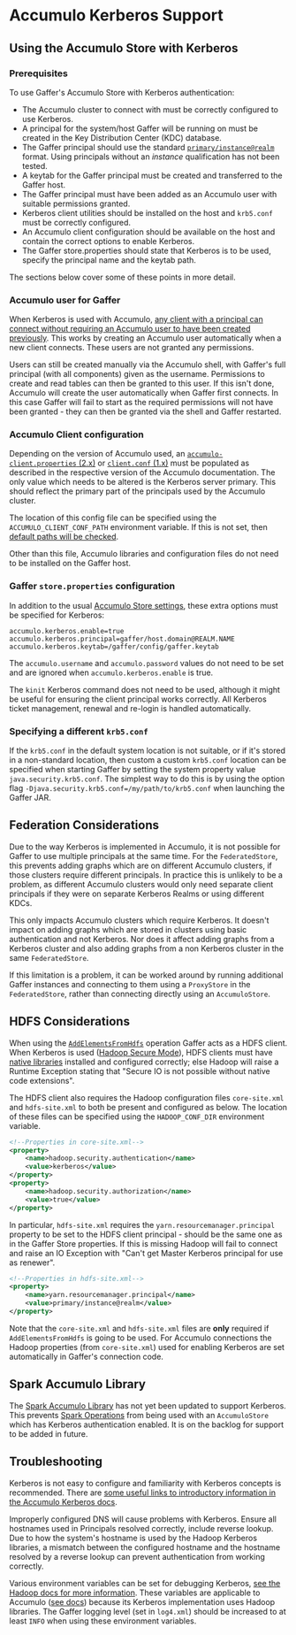 # Accumulo Kerberos Support

## Using the Accumulo Store with Kerberos

### Prerequisites
To use Gaffer's Accumulo Store with Kerberos authentication:

- The Accumulo cluster to connect with must be correctly configured to use Kerberos.
- A principal for the system/host Gaffer will be running on must be created in the Key Distribution Center (KDC) database.
- The Gaffer principal should use the standard [`primary/instance@realm`](https://web.mit.edu/kerberos/krb5-1.5/krb5-1.5.4/doc/krb5-user/What-is-a-Kerberos-Principal_003f.html) format. Using principals without an _instance_ qualification has not been tested.
- A keytab for the Gaffer principal must be created and transferred to the Gaffer host.
- The Gaffer principal must have been added as an Accumulo user with suitable permissions granted.
- Kerberos client utilities should be installed on the host and `krb5.conf` must be correctly configured.
- An Accumulo client configuration should be available on the host and contain the correct options to enable Kerberos.
- The Gaffer store.properties should state that Kerberos is to be used, specify the principal name and the keytab path.

The sections below cover some of these points in more detail.

### Accumulo user for Gaffer

When Kerberos is used with Accumulo, [any client with a principal can connect without requiring an Accumulo user to have been created previously](https://accumulo.apache.org/docs/2.x/security/kerberos#kerberosauthenticator). This works by creating an Accumulo user automatically when a new client connects. These users are not granted any permissions.

Users can still be created manually via the Accumulo shell, with Gaffer's full principal (with all components) given as the username. Permissions to create and read tables can then be granted to this user. If this isn't done, Accumulo will create the user automatically when Gaffer first connects. In this case Gaffer will fail to start as the required permissions will not have been granted - they can then be granted via the shell and Gaffer restarted.

### Accumulo Client configuration
Depending on the version of Accumulo used, an [`accumulo-client.properties` (2.x)](https://accumulo.apache.org/docs/2.x/security/kerberos#configuration) or [`client.conf` (1.x)](https://accumulo.apache.org/1.10/accumulo_user_manual.html#_configuration_3) must be populated as described in the respective version of the Accumulo documentation. The only value which needs to be altered is the Kerberos server primary. This should reflect the primary part of the principals used by the Accumulo cluster.

The location of this config file can be specified using the `ACCUMULO_CLIENT_CONF_PATH` environment variable. If this is not set, then [default paths will be checked](https://accumulo.apache.org/docs/2.x/apidocs/org/apache/accumulo/core/client/ClientConfiguration.html#loadDefault()).

Other than this file, Accumulo libraries and configuration files do not need to be installed on the Gaffer host. 

### Gaffer `store.properties` configuration
In addition to the usual [Accumulo Store settings](../../administration-guide/gaffer-stores/accumulo-store.md#properties-file), these extra options must be specified for Kerberos:
```
accumulo.kerberos.enable=true
accumulo.kerberos.principal=gaffer/host.domain@REALM.NAME
accumulo.kerberos.keytab=/gaffer/config/gaffer.keytab
```
The `accumulo.username` and `accumulo.password` values do not need to be set and are ignored when `accumulo.kerberos.enable` is true.

The `kinit` Kerberos command does not need to be used, although it might be useful for ensuring the client principal works correctly. All Kerberos ticket management, renewal and re-login is handled automatically.

### Specifying a different `krb5.conf`
If the `krb5.conf` in the default system location is not suitable, or if it's stored in a non-standard location, then 
custom a custom `krb5.conf` location can be specified when starting Gaffer by setting the system property value `java.security.krb5.conf`. The simplest way to do this is by using the option flag `-Djava.security.krb5.conf=/my/path/to/krb5.conf` when launching the Gaffer JAR.

## Federation Considerations
Due to the way Kerberos is implemented in Accumulo, it is not possible for Gaffer to use multiple principals at the same time. For the `FederatedStore`, this prevents adding graphs which are on different Accumulo clusters, if those clusters require different principals. In practice this is unlikely to be a problem, as different Accumulo clusters would only need separate client principals if they were on separate Kerberos Realms or using different KDCs.

This only impacts Accumulo clusters which require Kerberos. It doesn't impact on adding graphs which are stored in clusters using basic authentication and not Kerberos. Nor does it affect adding graphs from a Kerberos cluster and also adding graphs from a non Kerberos cluster in the same `FederatedStore`.

If this limitation is a problem, it can be worked around by running additional Gaffer instances and connecting to them using a `ProxyStore` in the `FederatedStore`, rather than connecting directly using an `AccumuloStore`.

## HDFS Considerations
When using the [`AddElementsFromHdfs`](https://gchq.github.io/gaffer-doc/v1docs/getting-started/operations/addelementsfromhdfs.html) operation Gaffer acts as a HDFS client. When Kerberos is used ([Hadoop Secure Mode](https://hadoop.apache.org/docs/stable/hadoop-project-dist/hadoop-common/SecureMode.html)), HDFS clients must have [native libraries](https://hadoop.apache.org/docs/stable/hadoop-project-dist/hadoop-common/NativeLibraries.html) installed and configured correctly; else Hadoop will raise a Runtime Exception stating that "Secure IO is not possible without native code extensions".

The HDFS client also requires the Hadoop configuration files `core-site.xml` and `hdfs-site.xml` to both be present and configured as below. The location of these files can be specified using the `HADOOP_CONF_DIR` environment variable.

```xml
<!--Properties in core-site.xml-->
<property>
	<name>hadoop.security.authentication</name>
	<value>kerberos</value>
</property>
<property>
	<name>hadoop.security.authorization</name>
	<value>true</value>
</property>
```

In particular, `hdfs-site.xml` requires the `yarn.resourcemanager.principal` property to be set to the HDFS client principal - should be the same one as in the Gaffer Store properties. If this is missing Hadoop will fail to connect and raise an IO Exception with "Can't get Master Kerberos principal for use as renewer".

```xml
<!--Properties in hdfs-site.xml-->
<property>
    <name>yarn.resourcemanager.principal</name>
    <value>primary/instance@realm</value>
</property>
```

Note that the `core-site.xml` and `hdfs-site.xml` files are **only** required if `AddElementsFromHdfs` is going to be used. For Accumulo connections the Hadoop properties (from `core-site.xml`) used for enabling Kerberos are set automatically in Gaffer's connection code.

## Spark Accumulo Library
The [Spark Accumulo Library](https://github.com/gchq/Gaffer/tree/master/library/spark) has not yet been updated to support Kerberos. This prevents [Spark Operations](https://gchq.github.io/gaffer-doc/v1docs/getting-started/spark-operations/contents.html) from being used with an `AccumuloStore` which has Kerberos authentication enabled. It is on the backlog for support to be added in future.

## Troubleshooting
Kerberos is not easy to configure and familiarity with Kerberos concepts is recommended. There are [some useful links to introductory information in the Accumulo Kerberos docs](https://accumulo.apache.org/docs/2.x/security/kerberos#overview).

Improperly configured DNS will cause problems with Kerberos. Ensure all hostnames used in Principals resolved correctly, include reverse lookup. Due to how the system's hostname is used by the Hadoop Kerberos libraries, a mismatch between the configured hostname and the hostname resolved by a reverse lookup can prevent authentication from working correctly.

Various environment variables can be set for debugging Kerberos, [see the Hadoop docs for more information](https://hadoop.apache.org/docs/stable/hadoop-project-dist/hadoop-common/SecureMode.html#Troubleshooting). These variables are applicable to Accumulo ([see docs](https://accumulo.apache.org/docs/2.x/security/kerberos#debugging)) because its Kerberos implementation uses Hadoop libraries. The Gaffer logging level (set in `log4.xml`) should be increased to at least `INFO` when using these environment variables.
